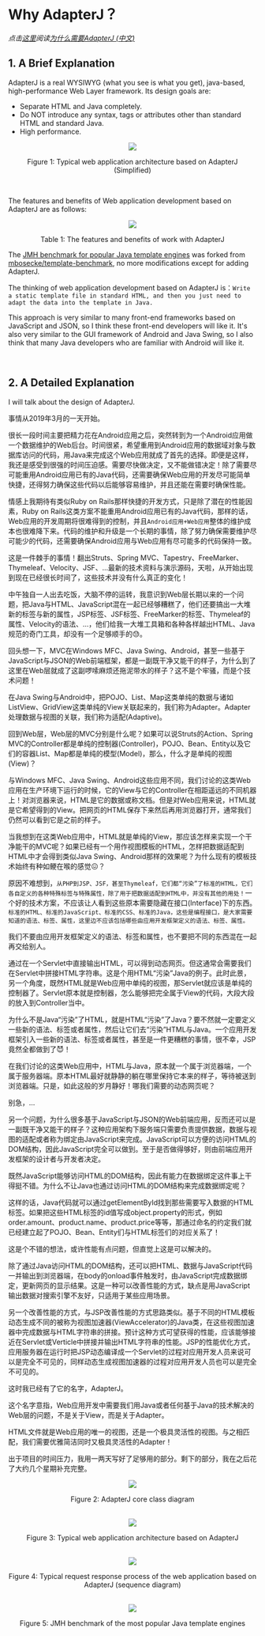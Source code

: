 # Why AdapterJ？
*点击[这里](https://github.com/york-deng/adapterj/blob/master/README_CN.md)阅读[为什么需要AdapterJ (中文)](https://github.com/york-deng/adapterj/blob/master/README_CN.md)*

## 1. A Brief Explanation   

AdapterJ is a real WYSIWYG (what you see is what you get), java-based, high-performance Web Layer framework. Its design goals are: 

* Separate HTML and Java completely. 
* Do NOT introduce any syntax, tags or attributes other than standard HTML and standard Java. 
* High performance. 

<div align="center">  
<img src="figure/figure_1-en.png"/>   
<p>Figure 1: Typical web application architecture based on AdapterJ (Simplified)</p>   
</div>

<br/>

The features and benefits of Web application development based on AdapterJ are as follows:
<div align="center">  
<img src="figure/table_1-en.png"/>   
<p>Table 1: The features and benefits of work with AdapterJ</p>   
</div>

The [JMH benchmark for popular Java template engines](https://github.com/york-deng/template-benchmark) was forked from [mbosecke/template-benchmark](https://github.com/mbosecke/template-benchmark), no more modifications except for adding AdapterJ.

The thinking of web application development based on AdapterJ is：```Write a static template file in standard HTML, and then you just need to adapt the data into the template in Java.```

This approach is very similar to many front-end frameworks based on JavaScript and JSON, so I think these front-end developers will like it. It's also very similar to the GUI framework of Android and Java Swing, so I also think that many Java developers who are familiar with Android will like it.

<br/>

## 2. A Detailed Explanation   
I will talk about the design of AdapterJ.

事情从2019年3月的一天开始。

很长一段时间主要把精力花在Android应用之后，突然转到为一个Android应用做一个数据维护的Web后台。时间很紧，希望重用到Android应用的数据域对象与数据库访问的代码，用Java来完成这个Web应用就成了首先的选择。即便是这样，我还是感受到很强的时间压迫感。需要尽快做决定，又不能做错决定！除了需要尽可能重用Android应用已有的Java代码，还需要确保Web应用的开发尽可能简单快捷，还得努力确保这些代码以后能够容易维护，并且还能在需要时确保性能。

情感上我期待有类似Ruby on Rails那样快捷的开发方式，只是除了潜在的性能因素，Ruby on Rails这类方案不能重用Android应用已有的Java代码，那样的话，Web应用的开发周期将很难得到的控制，并且```Android应用+Web应用```整体的维护成本也很难降下来。代码的维护和升级是一个长期的事情，除了努力确保需要维护尽可能少的代码，还需要确保Android应用与Web应用有尽可能多的代码保持一致。

这是一件棘手的事情！翻出Struts、Spring MVC、Tapestry、FreeMarker、Thymeleaf、Velocity、JSF、...最新的技术资料与演示源码，天啦，从开始出现到现在已经很长时间了，这些技术并没有什么真正的变化！

中午独自一人出去吃饭，大脑不停的运转，我意识到Web层长期以来的一个问题，把Java与HTML、JavaScript混在一起已经够糟糕了，他们还要搞出一大堆新的标签与新的属性，JSP标签、JSF标签、FreeMarker的标签、Thymeleaf的属性、Velocity的语法、...，他们给我一大堆工具箱和各种各样越出HTML、Java规范的奇门工具，却没有一个足够顺手的:sweat:。

回头想一下，MVC在Windows MFC、Java Swing、Android，甚至一些基于JavaScript与JSON的Web前端框架，都是一副既干净又能干的样子，为什么到了这里在Web层就成了这副啰嗦麻烦还拖泥带水的样子？这不是个牢骚，而是个技术问题！

在Java Swing与Android中，把POJO、List、Map这类单纯的数据与诸如ListView、GridView这类单纯的View关联起来的，我们称为Adapter。Adapter处理数据与视图的关联，我们称为适配(Adaptive)。

回到Web层，Web层的MVC分别是什么呢？如果可以说Struts的Action、Spring MVC的Controller都是单纯的控制器(Controller)，POJO、Bean、Entity以及它们的容器List、Map都是单纯的模型(Model)，那么，什么才是单纯的视图(View)？

与Windows MFC、Java Swing、Android这些应用不同，我们讨论的这类Web应用在生产环境下运行的时候，它的View与它的Controller在相距遥远的不同机器上！对浏览器来说，HTML是它的数据或称文档。但是对Web应用来说，HTML就是它希望得到的View。把网页的HTML保存下来然后再用浏览器打开，通常我们仍然可以看到它是之前的样子。

当我想到在这类Web应用中，HTML就是单纯的View，那应该怎样来实现一个干净能干的MVC呢？如果已经有一个用作视图模板的HTML，怎样把数据适配到HTML中才会得到类似Java Swing、Android那样的效果呢？为什么现有的模板技术始终有种如鲠在喉的感觉:confounded:？

原因不难想到，```从PHP到JSP、JSF，甚至Thymeleaf，它们都“污染”了标准的HTML，它们各自定义的各种特殊标签与特殊属性，除了用于把数据适配到HTML中，并没有其他的用处！```一个好的技术方案，不应该让人看到这些原本需要隐藏在接口(Interface)下的东西。```标准的HTML、标准的JavaScript、标准的CSS、标准的Java，这些是编程接口，是大家需要知道的语法、标签、属性，这里边不应该包括哪些由应用开发框架定义的语法、标签、属性。```

我们不要由应用开发框架定义的语法、标签和属性，也不要把不同的东西混在一起再交给别人。

通过在一个Servlet中直接输出HTML，可以得到动态网页。但这通常会需要我们在Servlet中拼接HTML字符串。这是个用HTML“污染”Java的例子。此时此景，另一个角度，既然HTML就是Web应用中单纯的视图，那Servlet就应该是单纯的控制器了。Servlet原本就是控制器，怎么能够把完全属于View的代码，大段大段的放入到Controller当中。

为什么不是Java“污染”了HTML，就是HTML“污染”了Java？要不然就一定要定义一些新的语法、标签或者属性，然后让它们去“污染”HTML与Java。一个应用开发框架引入一些新的语法、标签或者属性，甚至是一件更糟糕的事情，很不幸，JSP竟然全都做到了:smiling_imp:！

在我们讨论的这类Web应用中，HTML与Java，原本就一个属于浏览器端，一个属于服务器端。原本HTML最好就静静的躺在哪里保持它本来的样子，等待被送到浏览器端。只是，如此这般的岁月静好！哪我们需要的动态网页呢？

别急，…

另一个问题，为什么很多基于JavaScript与JSON的Web前端应用，反而还可以是一副既干净又能干的样子？这种应用架构下服务端只需要负责提供数据，数据与视图的适配或者称为绑定由JavaScript来完成。JavaScript可以方便的访问HTML的DOM结构，因此JavaScript完全可以做到。至于是否做得够好，则由前端应用开发框架的设计者与开发者决定。

既然JavaScript能够访问HTML的DOM结构，因此有能力在数据绑定这件事上干得挺不错。为什么不让Java也通过访问HTML的DOM结构来完成数据绑定呢？

这样的话，Java代码就可以通过getElementById找到那些需要写入数据的HTML标签。如果把这些HTML标签的id值写成object.property的形式，例如order.amount、product.name、product.price等等，那通过命名的约定我们就已经建立起了POJO、Bean、Entity们与HTML标签们的对应关系了！

这是个不错的想法，或许性能有点问题，但直觉上这是可以解决的。

除了通过Java访问HTML的DOM结构，还可以把HTML、数据与JavaScript代码一并输出到浏览器端，在body的onload事件触发时，由JavaScript完成数据绑定，更新网页的显示结果。这是一种可以改善性能的方式，缺点是用JavaScript输出数据对搜索引擎不友好，只适用于某些应用场景。

另一个改善性能的方式，与JSP改善性能的方式思路类似。基于不同的HTML模板动态生成不同的被称为视图加速器(ViewAccelerator)的Java类，在这些视图加速器中完成数据与HTML字符串的拼接。预计这种方式可望获得的性能，应该能够接近在Servlet或Verticle中拼接并输出HTML字符串的性能。JSP的性能优化方式，应用服务器在运行时把JSP动态编译成一个Servlet的过程对应用开发人员来说可以是完全不可见的，同样动态生成视图加速器的过程对应用开发人员也可以是完全不可见的。

这时我已经有了它的名字，AdapterJ。

这个名字意指，Web应用开发中需要我们用Java或者任何基于Java的技术解决的Web层的问题，不是关于View，而是关于Adapter。

HTML文件就是Web应用的唯一的视图，还是一个极具灵活性的视图。与之相匹配，我们需要优雅简洁同时又极具灵活性的Adapter！

出于项目的时间压力，我用一两天写好了足够用的部分。剩下的部分，我在之后花了大约几个星期补充完整。

<div align="center">  
<img src="figure/figure_2-en.png"/>   
<p>Figure 2: AdapterJ core class diagram</p>   
</div>

<br/>

<div align="center">  
<img src="figure/figure_3-en.png"/>   
<p>Figure 3: Typical web application architecture based on AdapterJ</p>   
</div>

<br/>

<div align="center">  
<img src="figure/figure_4-en.png"/>   
<p>Figure 4: Typical request response process of the web application based on AdapterJ (sequence diagram)</p>   
</div>

<br/>

<div align="center">  
<img src="figure/chart_1.png"/>   
<p>Figure 5: JMH benchmark of the most popular Java template engines </p>   
</div>

<br/>
